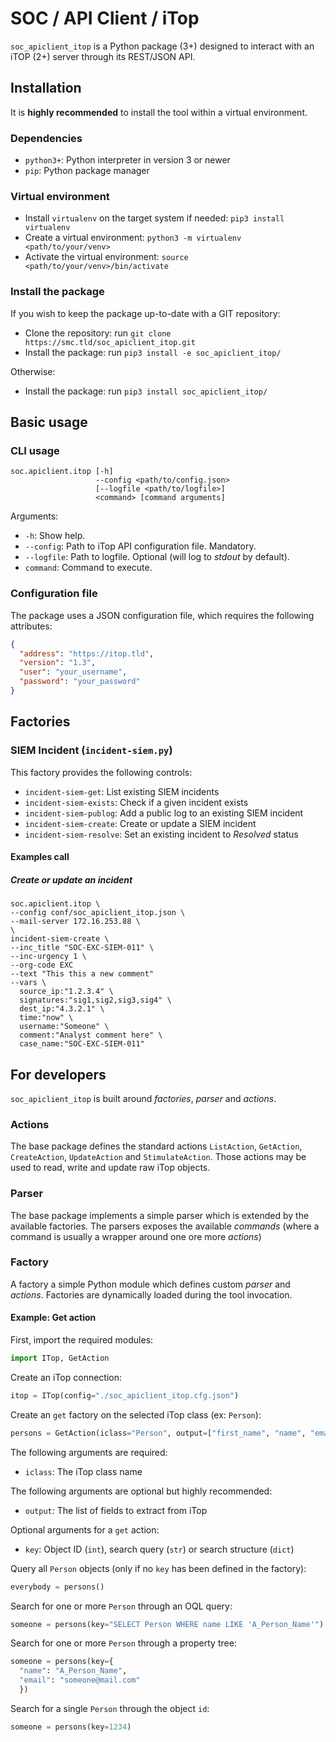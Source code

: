 # SOC / API Client / iTop

`soc_apiclient_itop` is a Python package (3+) designed to interact
with an iTOP (2+) server through its REST/JSON API.

## Installation

It is **highly recommended** to install the tool within a virtual environment.

### Dependencies

* `python3+`: Python interpreter in version 3 or newer
* `pip`: Python package manager

### Virtual environment

* Install `virtualenv` on the target system if needed: `pip3 install virtualenv`
* Create a virtual environment: `python3 -m virtualenv <path/to/your/venv>`
* Activate the virtual environment: `source <path/to/your/venv>/bin/activate`

### Install the package

If you wish to keep the package up-to-date with a GIT repository:

* Clone the repository: run `git clone https://smc.tld/soc_apiclient_itop.git`
* Install the package: run `pip3 install -e soc_apiclient_itop/`

Otherwise:

* Install the package: run `pip3 install soc_apiclient_itop/`


## Basic usage

### CLI usage

```shell
soc.apiclient.itop [-h]
                   --config <path/to/config.json>
                   [--logfile <path/to/logfile>]
                   <command> [command arguments]
```

Arguments:

* `-h`: Show help.
* `--config`: Path to iTop API configuration file. Mandatory.
* `--logfile`: Path to logfile. Optional (will log to *stdout* by default).
* `command`: Command to execute.

### Configuration file

The package uses a JSON configuration file, which requires the following attributes:

```json
{
  "address": "https://itop.tld",
  "version": "1.3",
  "user": "your_username",
  "password": "your_password"
}
```


## Factories

### SIEM Incident (`incident-siem.py`)

This factory provides the following controls:

* `incident-siem-get`: List existing SIEM incidents
* `incident-siem-exists`: Check if a given incident exists
* `incident-siem-publog`: Add a public log to an existing SIEM incident
* `incident-siem-create`: Create or update a SIEM incident
* `incident-siem-resolve`: Set an existing incident to *Resolved* status

#### Examples call

##### Create or update an incident

```shell
soc.apiclient.itop \
--config conf/soc_apiclient_itop.json \
--mail-server 172.16.253.88 \
\
incident-siem-create \
--inc_title "SOC-EXC-SIEM-011" \
--inc-urgency 1 \
--org-code EXC
--text "This this a new comment"
--vars \
  source_ip:"1.2.3.4" \
  signatures:"sig1,sig2,sig3,sig4" \
  dest_ip:"4.3.2.1" \
  time:"now" \
  username:"Someone" \
  comment:"Analyst comment here" \
  case_name:"SOC-EXC-SIEM-011"
```

## For developers

`soc_apiclient_itop` is built around *factories*, *parser* and *actions*.

### Actions

The base package defines the standard actions `ListAction`, `GetAction`,
`CreateAction`, `UpdateAction` and `StimulateAction`.
Those actions may be used to read, write and update raw iTop objects.

### Parser

The base package implements a simple parser which is extended by the available factories.
The parsers exposes the available *commands* (where a command is usually a wrapper around one ore more *actions*)

### Factory

A factory a simple Python module which defines custom *parser* and *actions*.
Factories are dynamically loaded during the tool invocation.

#### Example: Get action

First, import the required modules:

```python
import ITop, GetAction
```

Create an iTop connection:

```python
itop = ITop(config="./soc_apiclient_itop.cfg.json")
```

Create an `get` factory on the selected iTop class (ex: `Person`):

```python
persons = GetAction(iclass="Person", output=["first_name", "name", "email"])
```

The following arguments are required:

* `iclass`: The iTop class name

The following arguments are optional but highly recommended:

* `output`: The list of fields to extract from iTop

Optional arguments for a `get` action:

* `key`: Object ID (`int`), search query (`str`) or search structure (`dict`)

Query all `Person` objects (only if no `key` has been defined in the factory):

```python
everybody = persons()
```

Search for one or more `Person` through an OQL query:

```python
someone = persons(key="SELECT Person WHERE name LIKE 'A_Person_Name'")
```

Search for one or more `Person` through a property tree:

```python
someone = persons(key={
  "name": "A_Person_Name",
  "email": "someone@mail.com"
  })
```

Search for a single `Person` through the object `id`:

```python
someone = persons(key=1234)
```
